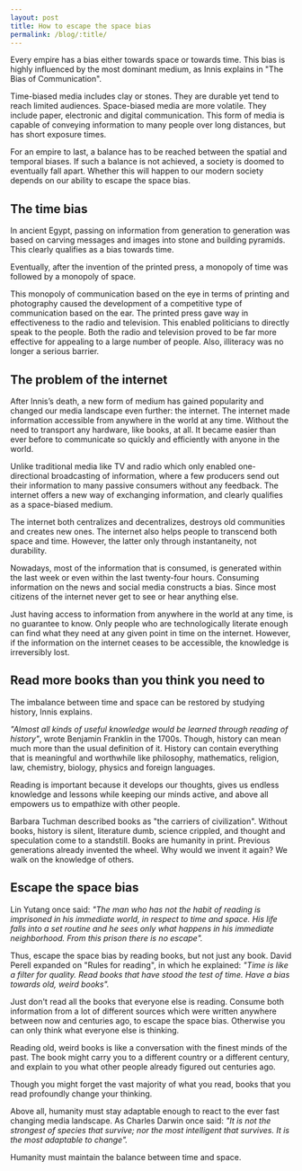 ```yaml
---
layout: post
title: How to escape the space bias
permalink: /blog/:title/
---
```


Every empire has a bias either towards space or towards time. This bias is highly influenced by the most dominant medium, as Innis explains in "The Bias of Communication".

Time-biased media includes clay or stones. They are durable yet tend to reach limited audiences. Space-biased media are more volatile. They include paper, electronic and digital communication. This form of media is capable of conveying information to many people over long distances, but has short exposure times. 

For an empire to last, a balance has to be reached between the spatial and temporal biases. If such a balance is not achieved, a society is doomed to eventually fall apart. Whether this will happen to our modern society depends on our ability to escape the space bias.

<!--more-->

## The time bias

In ancient Egypt, passing on information from generation to generation was based on carving messages and images into stone and building pyramids. This clearly qualifies as a bias towards time.

Eventually, after the invention of the printed press, a monopoly of time was followed by a monopoly of space. 

This monopoly of communication based on the eye in terms of printing and photography caused the development of a competitive type of communication based on the ear. The printed press gave way in effectiveness to the radio and television. This enabled politicians to directly speak to the people. Both the radio and television proved to be far more effective for appealing to a large number of people. Also, illiteracy was no longer a serious barrier.

## The problem of the internet

After Innis’s death, a new form of medium has gained popularity and changed our media landscape even further: the internet. The internet made information accessible from anywhere in the world at any time. Without the need to transport any hardware, like books, at all. It became easier than ever before to communicate so quickly and efficiently with anyone in the world.

Unlike traditional media like TV and radio which only enabled one-directional broadcasting of information, where a few producers send out their information to many passive consumers without any feedback. The internet offers a new way of exchanging information, and clearly qualifies as a space-biased medium.

The internet both centralizes and decentralizes, destroys old communities and creates new ones. The internet also helps people to transcend both space and time. However, the latter only through instantaneity, not durability. 

Nowadays, most of the information that is consumed, is generated within the last week or even within the last twenty-four hours. Consuming information on the news and social media constructs a bias. Since most citizens of the internet never get to see or hear anything else.

Just having access to information from anywhere in the world at any time, is no guarantee to know. Only people who are technologically literate enough can find what they need at any given point in time on the internet. However, if the information on the internet ceases to be accessible, the knowledge is irreversibly lost.

## Read more books than you think you need to

The imbalance between time and space can be restored by studying history, Innis explains.

_"Almost all kinds of useful knowledge would be learned through reading of history"_, wrote Benjamin Franklin in the 1700s. Though, history can mean much more than the usual definition of it. History can contain everything that is meaningful and worthwhile like philosophy, mathematics, religion, law, chemistry, biology, physics and foreign languages. 

Reading is important because it develops our thoughts, gives us endless knowledge and lessons while keeping our minds active, and above all empowers us to empathize with other people.

Barbara Tuchman described books as "the carriers of civilization". Without books, history is silent, literature dumb, science crippled, and thought and speculation come to a standstill. Books are humanity in print. Previous generations already invented the wheel. Why would we invent it again? We walk on the knowledge of others.

## Escape the space bias

Lin Yutang once said: _"The man who has not the habit of reading is imprisoned in his immediate world, in respect to time and space. His life falls into a set routine and he sees only what happens in his immediate neighborhood. From this prison there is no escape"._

Thus, escape the space bias by reading books, but not just any book. David Perell expanded on "Rules for reading", in which he explained: _"Time is like a filter for quality. Read books that have stood the test of time. Have a bias towards old, weird books"._

Just don't read all the books that everyone else is reading. Consume both information from a lot of different sources which were written anywhere between now and centuries ago, to escape the space bias. Otherwise you can only think what everyone else is thinking.

Reading old, weird books is like a conversation with the finest minds of the past. The book might carry you to a different country or a different century, and explain to you what other people already figured out centuries ago.

Though you might forget the vast majority of what you read, books that you read profoundly change your thinking. 

Above all, humanity must stay adaptable enough to react to the ever fast changing media landscape. As Charles Darwin once said: _"It is not the strongest of species that survive; nor the most intelligent that survives. It is the most adaptable to change"._ 

Humanity must maintain the balance between time and space.